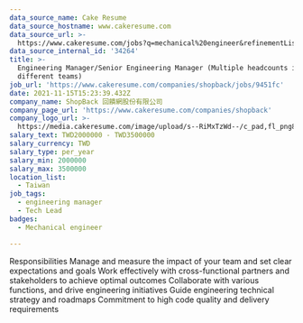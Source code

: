 ```yaml
---
data_source_name: Cake Resume
data_source_hostname: www.cakeresume.com
data_source_url: >-
  https://www.cakeresume.com/jobs?q=mechanical%20engineer&refinementList%5Blang_name%5D%5B0%5D=English&refinementList%5Bsalary_type%5D=per_year&range%5Bsalary_range%5D%5Bmin%5D=1000000&page=3
data_source_internal_id: '34264'
title: >-
  Engineering Manager/Senior Engineering Manager (Multiple headcounts in
  different teams)
job_url: 'https://www.cakeresume.com/companies/shopback/jobs/9451fc'
date: 2021-11-15T15:23:39.432Z
company_name: ShopBack 回饋網股份有限公司
company_page_url: 'https://www.cakeresume.com/companies/shopback'
company_logo_url: >-
  https://media.cakeresume.com/image/upload/s--RiMxTzWd--/c_pad,fl_png8,h_200,w_200/v1657599645/hma3pimzrdw1b4eq527q.png
salary_text: TWD2000000 - TWD3500000
salary_currency: TWD
salary_type: per_year
salary_min: 2000000
salary_max: 3500000
location_list:
  - Taiwan
job_tags:
  - engineering manager
  - Tech Lead
badges:
  - Mechanical engineer

---
```


Responsibilities Manage and measure the impact of your team and set clear expectations and goals Work effectively with cross-functional partners and stakeholders to achieve optimal outcomes Collaborate with various functions, and drive engineering initiatives Guide engineering technical strategy and roadmaps Commitment to high code quality and delivery requirements